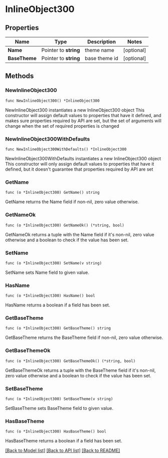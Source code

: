 # InlineObject300

## Properties

Name | Type | Description | Notes
------------ | ------------- | ------------- | -------------
**Name** | Pointer to **string** | theme name | [optional] 
**BaseTheme** | Pointer to **string** | base theme id  | [optional] 

## Methods

### NewInlineObject300

`func NewInlineObject300() *InlineObject300`

NewInlineObject300 instantiates a new InlineObject300 object
This constructor will assign default values to properties that have it defined,
and makes sure properties required by API are set, but the set of arguments
will change when the set of required properties is changed

### NewInlineObject300WithDefaults

`func NewInlineObject300WithDefaults() *InlineObject300`

NewInlineObject300WithDefaults instantiates a new InlineObject300 object
This constructor will only assign default values to properties that have it defined,
but it doesn't guarantee that properties required by API are set

### GetName

`func (o *InlineObject300) GetName() string`

GetName returns the Name field if non-nil, zero value otherwise.

### GetNameOk

`func (o *InlineObject300) GetNameOk() (*string, bool)`

GetNameOk returns a tuple with the Name field if it's non-nil, zero value otherwise
and a boolean to check if the value has been set.

### SetName

`func (o *InlineObject300) SetName(v string)`

SetName sets Name field to given value.

### HasName

`func (o *InlineObject300) HasName() bool`

HasName returns a boolean if a field has been set.

### GetBaseTheme

`func (o *InlineObject300) GetBaseTheme() string`

GetBaseTheme returns the BaseTheme field if non-nil, zero value otherwise.

### GetBaseThemeOk

`func (o *InlineObject300) GetBaseThemeOk() (*string, bool)`

GetBaseThemeOk returns a tuple with the BaseTheme field if it's non-nil, zero value otherwise
and a boolean to check if the value has been set.

### SetBaseTheme

`func (o *InlineObject300) SetBaseTheme(v string)`

SetBaseTheme sets BaseTheme field to given value.

### HasBaseTheme

`func (o *InlineObject300) HasBaseTheme() bool`

HasBaseTheme returns a boolean if a field has been set.


[[Back to Model list]](../README.md#documentation-for-models) [[Back to API list]](../README.md#documentation-for-api-endpoints) [[Back to README]](../README.md)


